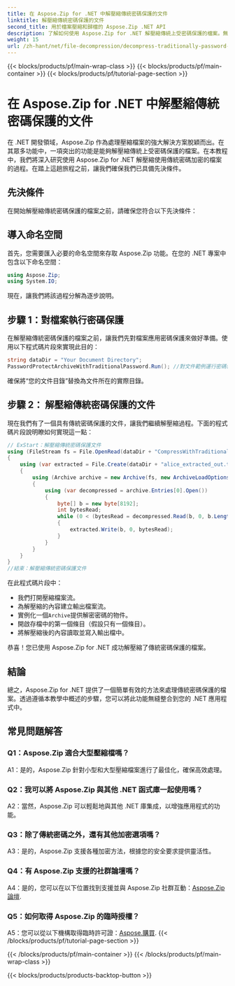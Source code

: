 ```yaml
---
title: 在 Aspose.Zip for .NET 中解壓縮傳統密碼保護的文件
linktitle: 解壓縮傳統密碼保護的文件
second_title: 用於檔案壓縮和歸檔的 Aspose.Zip .NET API
description: 了解如何使用 Aspose.Zip for .NET 解壓縮傳統上受密碼保護的檔案。無縫整合的逐步指南。
weight: 15
url: /zh-hant/net/file-decompression/decompress-traditionally-password-protected-file/
---
```


{{< blocks/products/pf/main-wrap-class >}}
{{< blocks/products/pf/main-container >}}
{{< blocks/products/pf/tutorial-page-section >}}

# 在 Aspose.Zip for .NET 中解壓縮傳統密碼保護的文件

在 .NET 開發領域，Aspose.Zip 作為處理壓縮檔案的強大解決方案脫穎而出。在其眾多功能中，一項突出的功能是能夠解壓縮傳統上受密碼保護的檔案。在本教程中，我們將深入研究使用 Aspose.Zip for .NET 解壓縮使用傳統密碼加密的檔案的過程。在踏上這趟旅程之前，讓我們確保我們已具備先決條件。

## 先決條件

在開始解壓縮傳統密碼保護的檔案之前，請確保您符合以下先決條件：

## 導入命名空間

首先，您需要匯入必要的命名空間來存取 Aspose.Zip 功能。在您的 .NET 專案中包含以下命名空間：

```csharp
using Aspose.Zip;
using System.IO;
```

現在，讓我們將該過程分解為逐步說明。

## 步驟 1：對檔案執行密碼保護

在解壓縮傳統密碼保護的檔案之前，讓我們先對檔案應用密碼保護來做好準備。使用以下程式碼片段來實現此目的：

```csharp
string dataDir = "Your Document Directory";
PasswordProtectArchiveWithTraditionalPassword.Run(); //對文件範例運行密碼保護以便稍後使用
```

確保將“您的文件目錄”替換為文件所在的實際目錄。

## 步驟 2： 解壓縮傳統密碼保護的文件

現在我們有了一個具有傳統密碼保護的文件，讓我們繼續解壓縮過程。下面的程式碼片段說明瞭如何實現這一點：

```csharp
// ExStart：解壓縮傳統密碼保護文件
using (FileStream fs = File.OpenRead(dataDir + "CompressWithTraditionalEncryption_out.zip"))
{
    using (var extracted = File.Create(dataDir + "alice_extracted_out.txt"))
    {
        using (Archive archive = new Archive(fs, new ArchiveLoadOptions() { DecryptionPassword = "p@s$" }))
        {
            using (var decompressed = archive.Entries[0].Open())
            {
                byte[] b = new byte[8192];
                int bytesRead;
                while (0 < (bytesRead = decompressed.Read(b, 0, b.Length)))
                {
                    extracted.Write(b, 0, bytesRead);
                }
            }
        }
    }
}
//結束：解壓縮傳統密碼保護文件
```

在此程式碼片段中：
- 我們打開壓縮檔案流。
- 為解壓縮的內容建立輸出檔案流。
- 實例化一個`Archive`提供解密密碼的物件。
- 開啟存檔中的第一個條目（假設只有一個條目）。
- 將解壓縮後的內容讀取並寫入輸出檔中。

恭喜！您已使用 Aspose.Zip for .NET 成功解壓縮了傳統密碼保護的檔案。

## 結論

總之，Aspose.Zip for .NET 提供了一個簡單有效的方法來處理傳統密碼保護的檔案。透過遵循本教學中概述的步驟，您可以將此功能無縫整合到您的 .NET 應用程式中。

## 常見問題解答

### Q1：Aspose.Zip 適合大型壓縮檔嗎？

A1：是的，Aspose.Zip 針對小型和大型壓縮檔案進行了最佳化，確保高效處理。

### Q2：我可以將 Aspose.Zip 與其他 .NET 函式庫一起使用嗎？

A2：當然，Aspose.Zip 可以輕鬆地與其他 .NET 庫集成，以增強應用程式的功能。

### Q3：除了傳統密碼之外，還有其他加密選項嗎？

A3：是的，Aspose.Zip 支援各種加密方法，根據您的安全要求提供靈活性。

### Q4：有 Aspose.Zip 支援的社群論壇嗎？

 A4：是的，您可以在以下位置找到支援並與 Aspose.Zip 社群互動：[Aspose.Zip 論壇](https://forum.aspose.com/c/zip/37).

### Q5：如何取得 Aspose.Zip 的臨時授權？

 A5：您可以從以下機構取得臨時許可證：[Aspose.購買](https://purchase.aspose.com/temporary-license/).
{{< /blocks/products/pf/tutorial-page-section >}}

{{< /blocks/products/pf/main-container >}}
{{< /blocks/products/pf/main-wrap-class >}}

{{< blocks/products/products-backtop-button >}}
